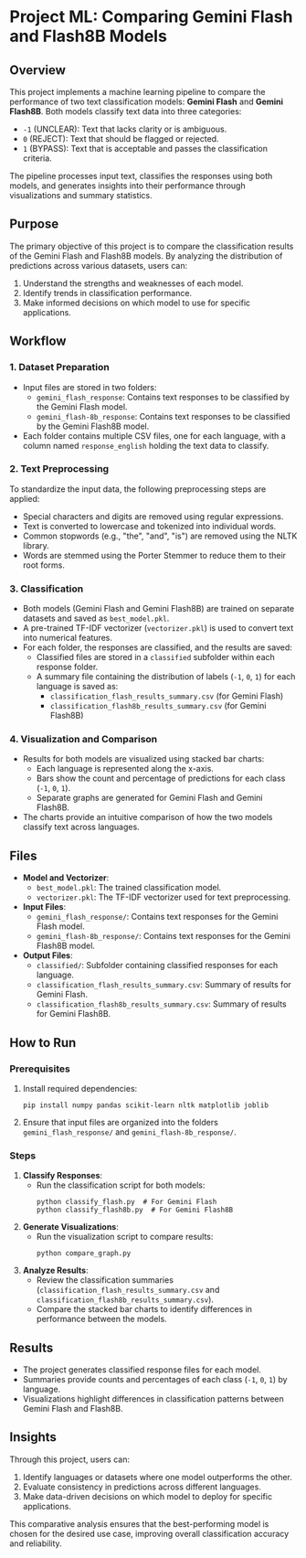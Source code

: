 # Project ML: Comparing Gemini Flash and Flash8B Models

## Overview

This project implements a machine learning pipeline to compare the performance of two text classification models: **Gemini Flash** and **Gemini Flash8B**. Both models classify text data into three categories:

- `-1` (UNCLEAR): Text that lacks clarity or is ambiguous.
- `0` (REJECT): Text that should be flagged or rejected.
- `1` (BYPASS): Text that is acceptable and passes the classification criteria.

The pipeline processes input text, classifies the responses using both models, and generates insights into their performance through visualizations and summary statistics.

## Purpose

The primary objective of this project is to compare the classification results of the Gemini Flash and Flash8B models. By analyzing the distribution of predictions across various datasets, users can:

1. Understand the strengths and weaknesses of each model.
2. Identify trends in classification performance.
3. Make informed decisions on which model to use for specific applications.

## Workflow

### 1. **Dataset Preparation**

- Input files are stored in two folders:
  - `gemini_flash_response`: Contains text responses to be classified by the Gemini Flash model.
  - `gemini_flash-8b_response`: Contains text responses to be classified by the Gemini Flash8B model.
- Each folder contains multiple CSV files, one for each language, with a column named `response_english` holding the text data to classify.

### 2. **Text Preprocessing**

To standardize the input data, the following preprocessing steps are applied:

- Special characters and digits are removed using regular expressions.
- Text is converted to lowercase and tokenized into individual words.
- Common stopwords (e.g., "the", "and", "is") are removed using the NLTK library.
- Words are stemmed using the Porter Stemmer to reduce them to their root forms.

### 3. **Classification**

- Both models (Gemini Flash and Gemini Flash8B) are trained on separate datasets and saved as `best_model.pkl`.
- A pre-trained TF-IDF vectorizer (`vectorizer.pkl`) is used to convert text into numerical features.
- For each folder, the responses are classified, and the results are saved:
  - Classified files are stored in a `classified` subfolder within each response folder.
  - A summary file containing the distribution of labels (`-1`, `0`, `1`) for each language is saved as:
    - `classification_flash_results_summary.csv` (for Gemini Flash)
    - `classification_flash8b_results_summary.csv` (for Gemini Flash8B)

### 4. **Visualization and Comparison**

- Results for both models are visualized using stacked bar charts:
  - Each language is represented along the x-axis.
  - Bars show the count and percentage of predictions for each class (`-1`, `0`, `1`).
  - Separate graphs are generated for Gemini Flash and Gemini Flash8B.
- The charts provide an intuitive comparison of how the two models classify text across languages.

## Files

- **Model and Vectorizer**:
  - `best_model.pkl`: The trained classification model.
  - `vectorizer.pkl`: The TF-IDF vectorizer used for text preprocessing.
- **Input Files**:
  - `gemini_flash_response/`: Contains text responses for the Gemini Flash model.
  - `gemini_flash-8b_response/`: Contains text responses for the Gemini Flash8B model.
- **Output Files**:
  - `classified/`: Subfolder containing classified responses for each language.
  - `classification_flash_results_summary.csv`: Summary of results for Gemini Flash.
  - `classification_flash8b_results_summary.csv`: Summary of results for Gemini Flash8B.

## How to Run

### Prerequisites

1. Install required dependencies:
   ```
   pip install numpy pandas scikit-learn nltk matplotlib joblib
   ```
2. Ensure that input files are organized into the folders `gemini_flash_response/` and `gemini_flash-8b_response/`.

### Steps

1. **Classify Responses**:
   - Run the classification script for both models:
     ```
     python classify_flash.py  # For Gemini Flash
     python classify_flash8b.py  # For Gemini Flash8B
     ```
2. **Generate Visualizations**:
   - Run the visualization script to compare results:
     ```
     python compare_graph.py
     ```
3. **Analyze Results**:
   - Review the classification summaries (`classification_flash_results_summary.csv` and `classification_flash8b_results_summary.csv`).
   - Compare the stacked bar charts to identify differences in performance between the models.

## Results

- The project generates classified response files for each model.
- Summaries provide counts and percentages of each class (`-1`, `0`, `1`) by language.
- Visualizations highlight differences in classification patterns between Gemini Flash and Flash8B.

## Insights

Through this project, users can:

1. Identify languages or datasets where one model outperforms the other.
2. Evaluate consistency in predictions across different languages.
3. Make data-driven decisions on which model to deploy for specific applications.

This comparative analysis ensures that the best-performing model is chosen for the desired use case, improving overall classification accuracy and reliability.
